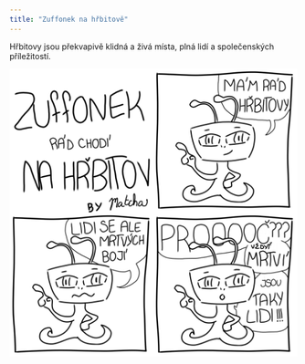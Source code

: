 ```yaml
---
title: "Zuffonek na hřbitově"
---
```

<!--begin_excerpt-->
Hřbitovy jsou překvapivě klidná a živá místa, plná lidí a společenských příležitostí. 
<!--end_excerpt-->

![z_hrbitov](/assets/img/zuffonek/z_36.png)

